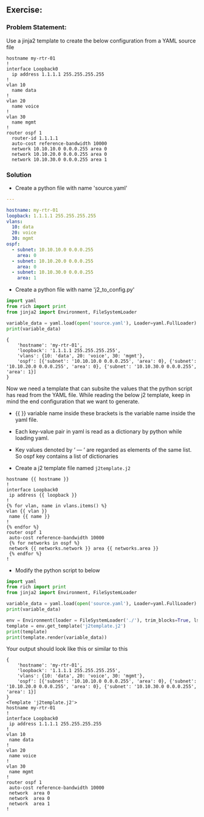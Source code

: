 ## Exercise:
### Problem Statement:
Use a jinja2 template to create the below configuration from a YAML source file

```text
hostname my-rtr-01
!
interface Loopback0
  ip address 1.1.1.1 255.255.255.255
!
vlan 10
  name data
!
vlan 20
  name voice
!
vlan 30
  name mgmt
!
router ospf 1
  router-id 1.1.1.1
  auto-cost reference-bandwidth 10000
  network 10.10.10.0 0.0.0.255 area 0
  network 10.10.20.0 0.0.0.255 area 0
  network 10.10.30.0 0.0.0.255 area 1
```

### Solution
- Create a python file with name 'source.yaml'

```yaml
---

hostname: my-rtr-01
loopback: 1.1.1.1 255.255.255.255
vlans:
  10: data
  20: voice
  30: mgmt
ospf:
  - subnet: 10.10.10.0 0.0.0.255
    area: 0
  - subnet: 10.10.20.0 0.0.0.255
    area: 0
  - subnet: 10.10.30.0 0.0.0.255
    area: 1
```

- Create a python file with name 'j2_to_config.py'

```py
import yaml
from rich import print
from jinja2 import Environment, FileSystemLoader

variable_data = yaml.load(open('source.yaml'), Loader=yaml.FullLoader)
print(variable_data)
```
```text
{
    'hostname': 'my-rtr-01',
    'loopback': '1.1.1.1 255.255.255.255',
    'vlans': {10: 'data', 20: 'voice', 30: 'mgmt'},
    'ospf': [{'subnet': '10.10.10.0 0.0.0.255', 'area': 0}, {'subnet': '10.10.20.0 0.0.0.255', 'area': 0}, {'subnet': '10.10.30.0 0.0.0.255', 'area': 1}]
}
```

Now we need a template that can subsite the values that the python script has read from the YAML file. While reading the below j2 template, keep in mind the end configuration that we want to generate.

- {{ }} variable name inside these brackets is the variable name inside the yaml file.
- Each key-value pair in yaml is read as a dictionary by python while loading yaml.
- Key values denoted by ‘ — ‘ are regarded as elements of the same list. So ospf key contains a list of dictionaries

- Create a j2 template file named `j2template.j2`

```j2
hostname {{ hostname }}
!
interface Loopback0
 ip address {{ loopback }}
!
{% for vlan, name in vlans.items() %}
vlan {{ vlan }}
 name {{ name }}
! 
{% endfor %}
router ospf 1
 auto-cost reference-bandwidth 10000
 {% for networks in ospf %}
 network {{ networks.network }} area {{ networks.area }}
 {% endfor %}
!
```

- Modify the python script to below

```py
import yaml
from rich import print
from jinja2 import Environment, FileSystemLoader

variable_data = yaml.load(open('source.yaml'), Loader=yaml.FullLoader)
print(variable_data)

env = Environment(loader = FileSystemLoader('./'), trim_blocks=True, lstrip_blocks=True)
template = env.get_template('j2template.j2')
print(template)
print(template.render(variable_data))

```
Your output should look like this or similar to this

```output
{
    'hostname': 'my-rtr-01',
    'loopback': '1.1.1.1 255.255.255.255',
    'vlans': {10: 'data', 20: 'voice', 30: 'mgmt'},
    'ospf': [{'subnet': '10.10.10.0 0.0.0.255', 'area': 0}, {'subnet': '10.10.20.0 0.0.0.255', 'area': 0}, {'subnet': '10.10.30.0 0.0.0.255', 'area': 1}]
}
<Template 'j2template.j2'>
hostname my-rtr-01
!
interface Loopback0
 ip address 1.1.1.1 255.255.255.255
!
vlan 10
 name data
! 
vlan 20
 name voice
! 
vlan 30
 name mgmt
! 
router ospf 1
 auto-cost reference-bandwidth 10000
 network  area 0
 network  area 0
 network  area 1
!
```
